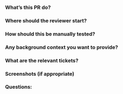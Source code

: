 ### What’s this PR do?  

 
### Where should the reviewer start?  

 
### How should this be manually tested?  

 
### Any background context you want to provide?  

 
### What are the relevant tickets?  

 
### Screenshots (if appropriate)  

 
### Questions: 
